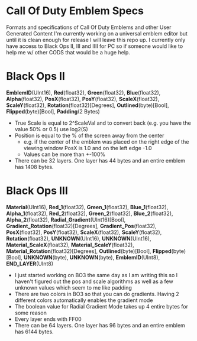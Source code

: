 # Call Of Duty Emblem Specs
Formats and specifications of Call Of Duty Emblems and other User Generated Content
I'm currently working on a universal emblem editor but until it is clean enough for release I will leave this repo up.
I currently only have access to Black Ops II, III and IIII for PC so if someone would like to help me w/ other CODS that would be a huge help.

# Black Ops II
**EmblemID**(UInt16), **Red**(float32), **Green**(float32), **Blue**(float32), **Alpha**(float32), **PosX**(float32), **PosY**(float32), **ScaleX**(float32), **ScaleY**(float32), **Rotation**(float32)[Degrees], **Outlined**(byte)[Bool], **Flipped**(byte)[Bool], **Padding**(2 Bytes)
* True Scale is equal to 2^ScaleVal and to convert back (e.g. you have the value 50% or 0.5) use log2(S)
* Position is equal to the % of the screen away from the center 
  - e.g. if the center of the emblem was placed on the right edge of the viewing window PosX is 1.0 and on the left edge -1.0
  - Values can be more than +-100%
* There can be 32 layers. One layer has 44 bytes and an entire emblem has 1408 bytes.
  
 # Black Ops III
 **Material**(UInt16), **Red_1**(float32), **Green_1**(float32), **Blue_1**(float32), **Alpha_1**(float32), **Red_2**(float32), **Green_2**(float32), **Blue_2**(float32), **Alpha_2**(float32), **Radial_Gradient**(UInt16)[Bool], **Gradient_Rotation**(float32)[Degrees], **Gradient_Pos**(float32), **PosX**(float32), **PosY**(float32), **ScaleX**(float32), **ScaleY**(float32), **Rotation**(float32), **UNKNOWN**(UInt16), **UNKNOWN**(UInt16), **Material_ScaleX**(float32), **Material_ScaleY**(float32), **Material_Rotation**(float32)[Degrees], **Outlined**(byte)[Bool], **Flipped**(byte)[Bool], **UNKNOWN**(byte), **UNKNOWN**(byte), **EmblemID**(UInt8), **END_LAYER**(UInt8)
 * I just started working on BO3 the same day as I am writing this so I haven't figured out the pos and scale algorithms as well as a few unknown values which seem to me like padding
 * There are two colors in BO3 so that you can do gradients. Having 2 different colors automatically enables the gradient mode
 * The boolean value for Radial Gradient Mode takes up 4 entire bytes for some reason
 * Every layer ends with FF00
 * There can be 64 layers. One layer has 96 bytes and an entire emblem has 6144 bytes.
